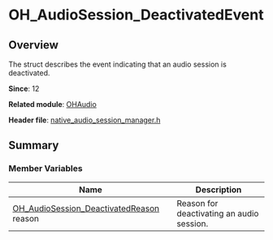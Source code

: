 # OH_AudioSession_DeactivatedEvent
<!--Kit: Audio Kit-->
<!--Subsystem: Multimedia-->
<!--Owner: @songshenke-->
<!--Designer: @caixuejiang; @hao-liangfei; @zhanganxiang-->
<!--Tester: @Filger-->
<!--Adviser: @w_Machine_cc-->

## Overview

The struct describes the event indicating that an audio session is deactivated.

**Since**: 12

**Related module**: [OHAudio](capi-ohaudio.md)

**Header file**: [native_audio_session_manager.h](capi-native-audio-session-manager-h.md)

## Summary

### Member Variables

| Name| Description|
| -- | -- |
| [OH_AudioSession_DeactivatedReason](capi-native-audio-session-manager-h.md#oh_audiosession_deactivatedreason) reason | Reason for deactivating an audio session.|
